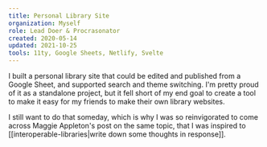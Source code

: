 ```yaml
---
title: Personal Library Site
organization: Myself
role: Lead Doer & Procrasonator
created: 2020-05-14
updated: 2021-10-25
tools: 11ty, Google Sheets, Netlify, Svelte
---
```

I built a personal library site that could be edited and published from a Google Sheet, and supported search and theme switching. I'm pretty proud of it as a standalone project, but it fell short of my end goal to create a tool to make it easy for my friends to make their own library websites.

I still want to do that someday, which is why I was so reinvigorated to come across Maggie Appleton's post on the same topic, that I was inspired to [[interoperable-libraries|write down some thoughts in response]].
